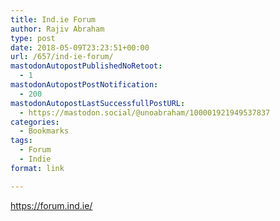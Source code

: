 ```yaml
---
title: Ind.ie Forum
author: Rajiv Abraham
type: post
date: 2018-05-09T23:23:51+00:00
url: /657/ind-ie-forum/
mastodonAutopostPublishedNoRetoot:
  - 1
mastodonAutopostPostNotification:
  - 200
mastodonAutopostLastSuccessfullPostURL:
  - https://mastodon.social/@unoabraham/100001921949537837
categories:
  - Bookmarks
tags:
  - Forum
  - Indie
format: link

---
```

<https://forum.ind.ie/>